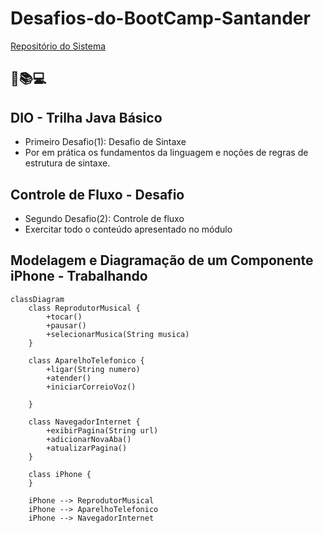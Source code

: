 # Desafios-do-BootCamp-Santander

[Repositório do Sistema](https://github.com/Manoel-DJS/Desafios-do-BootCamp-Santander)

## 📘📚💻

## DIO - Trilha Java Básico

- Primeiro Desafio(1): Desafio de Sintaxe
- Por em prática os fundamentos da linguagem e noções de regras de estrutura de sintaxe.

## Controle de Fluxo - Desafio

- Segundo Desafio(2): Controle de fluxo
- Exercitar todo o conteúdo apresentado no módulo

## Modelagem e Diagramação de um Componente iPhone - Trabalhando

```mermaid
classDiagram
    class ReprodutorMusical {
        +tocar()
        +pausar()
        +selecionarMusica(String musica)
    }

    class AparelhoTelefonico {
        +ligar(String numero)
        +atender()
        +iniciarCorreioVoz()

    }

    class NavegadorInternet {
        +exibirPagina(String url)
        +adicionarNovaAba()
        +atualizarPagina()
    }

    class iPhone {
    }

    iPhone --> ReprodutorMusical
    iPhone --> AparelhoTelefonico
    iPhone --> NavegadorInternet
```